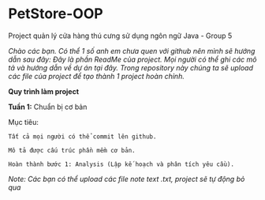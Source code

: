 # PetStore-OOP
Project quản lý cửa hàng thú cưng sử dụng ngôn ngữ Java - Group 5

_Chào các bạn. Có thể 1 số anh em chưa quen với github nên mình sẽ hướng dẫn sau đây:
Đây là phần ReadMe của project. Mọi người có thể ghi các mô tả và hướng dẫn về dự án tại đây.
Trong repository này chúng ta sẽ upload các file của project để tạo thành 1 project hoàn chỉnh._

**Quy trình làm project**

**Tuần 1:** Chuẩn bị cơ bản

Mục tiêu: 

    Tất cả mọi người có thể commit lên github.
  
    Mô tả được cấu trúc phần mềm cơ bản.
  
    Hoàn thành bước 1: Analysis (Lập kế hoạch và phân tích yêu cầu).


_Note: Các bạn có thể upload các file note text .txt, project sẽ tự động bỏ qua_
